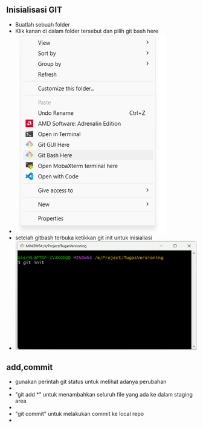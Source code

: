 ## Inisialisasi GIT
- Buatlah sebuah folder
- Klik kanan di dalam folder tersebut dan pilih git bash here
- ![gitbash](images/gitbash.png)
- setelah gitbash terbuka ketikkan git init untuk inisialiasi
- ![gitinit](images/gitInit.png)

## add,commit
- gunakan perintah git status untuk melihat adanya perubahan
- 
- "git add *" untuk menambahkan seluruh file yang ada ke dalam staging area
- 
- "git commit" untuk melakukan commit ke local repo
- 
